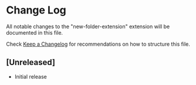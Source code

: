 # Change Log
All notable changes to the "new-folder-extension" extension will be documented in this file.

Check [Keep a Changelog](http://keepachangelog.com/) for recommendations on how to structure this file.

## [Unreleased]
- Initial release